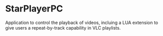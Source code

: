 # StarPlayerPC
Application to control the playback of videos, incluing a LUA extension to give users a repeat-by-track capability in VLC playlists.

